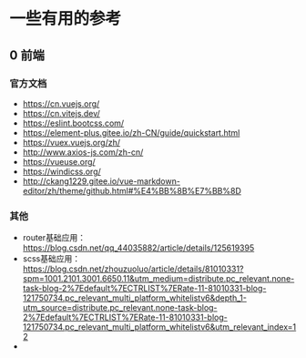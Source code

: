 # 一些有用的参考


## 0 前端

### 官方文档

- https://cn.vuejs.org/
- https://cn.vitejs.dev/
- https://eslint.bootcss.com/
- https://element-plus.gitee.io/zh-CN/guide/quickstart.html
- https://vuex.vuejs.org/zh/
- http://www.axios-js.com/zh-cn/
- https://vueuse.org/
- https://windicss.org/
- http://ckang1229.gitee.io/vue-markdown-editor/zh/theme/github.html#%E4%BB%8B%E7%BB%8D

### 其他

- router基础应用：https://blog.csdn.net/qq_44035882/article/details/125619395
- scss基础应用：https://blog.csdn.net/zhouzuoluo/article/details/81010331?spm=1001.2101.3001.6650.11&utm_medium=distribute.pc_relevant.none-task-blog-2%7Edefault%7ECTRLIST%7ERate-11-81010331-blog-121750734.pc_relevant_multi_platform_whitelistv6&depth_1-utm_source=distribute.pc_relevant.none-task-blog-2%7Edefault%7ECTRLIST%7ERate-11-81010331-blog-121750734.pc_relevant_multi_platform_whitelistv6&utm_relevant_index=12
- 
































